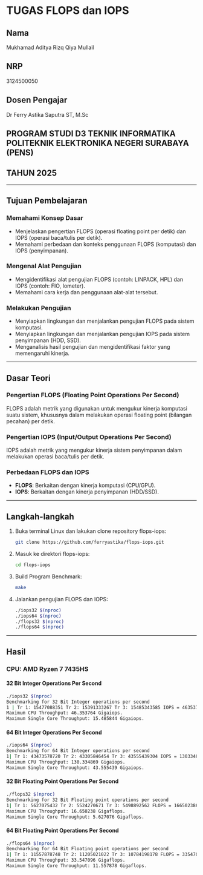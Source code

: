 # TUGAS FLOPS dan IOPS

## Nama
Mukhamad Aditya Rizq Qiya Mullail

## NRP
3124500050

## Dosen Pengajar
Dr Ferry Astika Saputra ST, M.Sc

## PROGRAM STUDI D3 TEKNIK INFORMATIKA POLITEKNIK ELEKTRONIKA NEGERI SURABAYA (PENS)

## TAHUN 2025

---

## Tujuan Pembelajaran

### Memahami Konsep Dasar
- Menjelaskan pengertian FLOPS (operasi floating point per detik) dan IOPS (operasi baca/tulis per detik).
- Memahami perbedaan dan konteks penggunaan FLOPS (komputasi) dan IOPS (penyimpanan).

### Mengenal Alat Pengujian
- Mengidentifikasi alat pengujian FLOPS (contoh: LINPACK, HPL) dan IOPS (contoh: FIO, Iometer).
- Memahami cara kerja dan penggunaan alat-alat tersebut.

### Melakukan Pengujian
- Menyiapkan lingkungan dan menjalankan pengujian FLOPS pada sistem komputasi.
- Menyiapkan lingkungan dan menjalankan pengujian IOPS pada sistem penyimpanan (HDD, SSD).
- Menganalisis hasil pengujian dan mengidentifikasi faktor yang memengaruhi kinerja.

---

## Dasar Teori

### Pengertian FLOPS (Floating Point Operations Per Second)
FLOPS adalah metrik yang digunakan untuk mengukur kinerja komputasi suatu sistem, khususnya dalam melakukan operasi floating point (bilangan pecahan) per detik.

### Pengertian IOPS (Input/Output Operations Per Second)
IOPS adalah metrik yang mengukur kinerja sistem penyimpanan dalam melakukan operasi baca/tulis per detik.

### Perbedaan FLOPS dan IOPS
- **FLOPS**: Berkaitan dengan kinerja komputasi (CPU/GPU).
- **IOPS**: Berkaitan dengan kinerja penyimpanan (HDD/SSD).

---

## Langkah-langkah

1. Buka terminal Linux dan lakukan clone repository flops-iops:
   ```sh
   git clone https://github.com/ferryastika/flops-iops.git
   ```
2. Masuk ke direktori flops-iops:
   ```sh
   cd flops-iops
   ```
3. Build Program Benchmark:
   ```sh
   make
   ```
4. Jalankan pengujian FLOPS dan IOPS:
   ```sh
   ./iops32 $(nproc)
   ./iops64 $(nproc)
   ./flops32 $(nproc)
   ./flops64 $(nproc)
   ```

---

## Hasil

### CPU: AMD Ryzen 7 7435HS

#### 32 Bit Integer Operations Per Second
```sh
./iops32 $(nproc)
Benchmarking for 32 Bit Integer operations per second
1 | Tr 1: 15477088351 Tr 2: 15391333267 Tr 3: 15485343585 IOPS = 46353765203
Maximum CPU Throughput: 46.353764 Gigaiops.
Maximum Single Core Throughput: 15.485844 Gigaiops.
```

#### 64 Bit Integer Operations Per Second
```sh
./iops64 $(nproc)
Benchmarking for 64 Bit Integer operations per second
1| Tr 1: 43473578720 Tr 2: 43305846454 Tr 3: 43555439304 IOPS = 130334864478
Maximum CPU Throughput: 130.334869 Gigaiops.
Maximum Single Core Throughput: 43.555439 Gigaiops.
```

#### 32 Bit Floating Point Operations Per Second
```sh
./flops32 $(nproc)
Benchmarking for 32 Bit Floating point operations per second
1| Tr 1: 5627075432 Tr 2: 5524270671 Tr 3: 5498892562 FLOPS = 16650238665
Maximum CPU Throughput: 16.650238 Gigaflops.
Maximum Single Core Throughput: 5.627076 Gigaflops.
```

#### 64 Bit Floating Point Operations Per Second
```sh
./flops64 $(nproc)
Benchmarking for 64 Bit Floating point operations per second
1| Tr 1: 11557878748 Tr 2: 11205021022 Tr 3: 10784198178 FLOPS = 33547097948
Maximum CPU Throughput: 33.547096 Gigaflops.
Maximum Single Core Throughput: 11.557878 Gigaflops.
